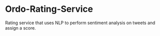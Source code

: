 # Ordo-Rating-Service
Rating service that uses NLP to perform sentiment analysis on tweets and assign a score.
